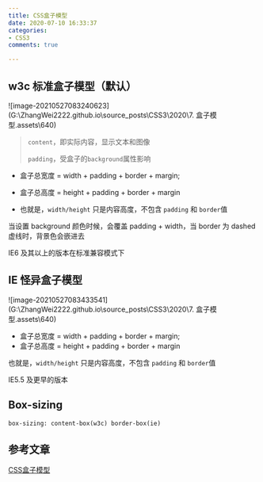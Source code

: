 ```yaml
---
title: CSS盒子模型
date: 2020-07-10 16:33:37
categories:
- CSS3
comments: true

---
```




## w3c 标准盒子模型（默认）

![image-20210527083240623](G:\ZhangWei2222.github.io\source\_posts\CSS3\2020\7. 盒子模型.assets\640)

> `content`，即实际内容，显示文本和图像
>
> `padding`，受盒子的`background`属性影响

- 盒子总宽度 = width + padding + border + margin;

- 盒子总高度 = height + padding + border + margin

- 也就是，`width/height` 只是内容高度，不包含 `padding` 和 `border`值

  

当设置 background 颜色时候，会覆盖 padding + width，当 border 为 dashed 虚线时，背景色会嵌进去

IE6 及其以上的版本在标准兼容模式下



## IE 怪异盒子模型

![image-20210527083433541](G:\ZhangWei2222.github.io\source\_posts\CSS3\2020\7. 盒子模型.assets\640)

- 盒子总宽度 = width + padding + border + margin;
- 盒子总高度 = height + padding + border + margin

也就是，`width/height` 只是内容高度，不包含 `padding` 和 `border`值

IE5.5 及更早的版本



## Box-sizing

`box-sizing: content-box(w3c) border-box(ie)`



## 参考文章

[CSS盒子模型](https://mp.weixin.qq.com/s/Kue_0BOBWaBuSjRQe9cnew)